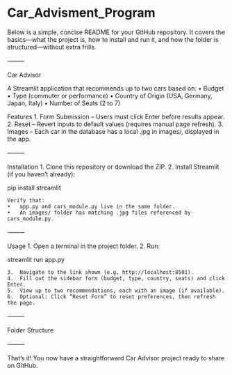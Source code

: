 # Car_Advisment_Program

Below is a simple, concise README for your GitHub repository. It covers the basics—what the project is, how to install and run it, and how the folder is structured—without extra frills.

⸻

Car Advisor

A Streamlit application that recommends up to two cars based on:
	•	Budget
	•	Type (commuter or performance)
	•	Country of Origin (USA, Germany, Japan, Italy)
	•	Number of Seats (2 to 7)

Features
	1.	Form Submission – Users must click Enter before results appear.
	2.	Reset – Revert inputs to default values (requires manual page refresh).
	3.	Images – Each car in the database has a local .jpg in images/, displayed in the app.

⸻

Installation
	1.	Clone this repository or download the ZIP.
	2.	Install Streamlit (if you haven’t already):

pip install streamlit


	Verify that:
	•	app.py and cars_module.py live in the same folder.
	•	An images/ folder has matching .jpg files referenced by cars_module.py.

⸻

Usage
	1.	Open a terminal in the project folder.
	2.	Run:

streamlit run app.py


	3.	Navigate to the link shown (e.g. http://localhost:8501).
	4.	Fill out the sidebar form (budget, type, country, seats) and click Enter.
	5.	View up to two recommendations, each with an image (if available).
	6.	Optional: Click “Reset Form” to reset preferences, then refresh the page.

⸻

Folder Structure


⸻

That’s it! You now have a straightforward Car Advisor project ready to share on GitHub.
